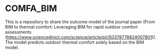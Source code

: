 # COMFA_BIM

This is a repository to share the outcome model of the journal paper (From BIM to thermal comfort: Leveraging BIM for rapid outdoor comfort assessments (https://www.sciencedirect.com/science/article/pii/S0378778824007801)). The model predicts outdoor thermal comfort solely based on the BIM model.
